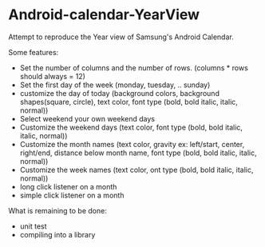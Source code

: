 # Android-calendar-YearView
Attempt to reproduce the Year view of Samsung's Android Calendar.

Some features:

- Set the number of columns and the number of rows. (columns * rows should always = 12)
- Set the first day of the week (monday, tuesday, .. sunday)
- customize the day of today (background colors, background shapes(square, circle),  text color, font type (bold, bold italic, italic, normal))
- Select weekend your own weekend days
- Customize the weekend days (text color, font type (bold, bold italic, italic, normal))
- Customize the month names (text color, gravity ex: left/start, center, right/end, distance below month name, font type (bold, bold italic, italic, normal))
- Customize the week names (text color, ont type (bold, bold italic, italic, normal))
- long click listener on a month
- simple click listener on a month

What is remaining to be done:
- unit test
- compiling into a library
